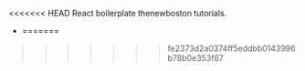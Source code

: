 <<<<<<< HEAD
React boilerplate thenewboston tutorials.

- [](https://www.youtube.com/watch?v=-AbaV3nrw6E&list=PL6gx4Cwl9DGBuKtLgPR_zWYnrwv-JllpA)
=======

>>>>>>> fe2373d2a0374ff5eddbb0143996b78b0e353f67
